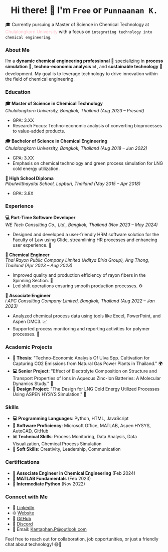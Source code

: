 ### <h1 align="center">Hi there! 👋 I'm `Free` or `Punnaanan K.`</h1>

🎓 Currently pursuing a Master of Science in Chemical Technology at <span style="color: pink;">Chulalongkorn University</span> with a focus on `integrating technology into chemical engineering`. 

### About Me
I’m a **dynamic chemical engineering professional** 🌟 specializing in **process simulation** 🔄, **techno-economic analysis** 📊, and **sustainable technology** 🌱 development. My goal is to leverage technology to drive innovation within the field of chemical engineering. 

### Education
**🎓 Master of Science in Chemical Technology**  
_Chulalongkorn University, Bangkok, Thailand (Aug 2023 – Present)_  
- GPA: 3.XX  
- Research Focus: Techno-economic analysis of converting bioprocesses to value-added products.

**🎓 Bachelor of Science in Chemical Engineering**  
_Chulalongkorn University, Bangkok, Thailand (Aug 2018 – Jun 2022)_  
- GPA: 3.XX  
- Emphasis on chemical technology and green process simulation for LNG cold energy utilization.

**🏫 High School Diploma**  
_Pibulwitthayalai School, Lopburi, Thailand (May 2015 – Apr 2018)_  
- GPA: 3.8X

### Experience
**💻 Part-Time Software Developer**  
_WE Tech Consulting Co., Ltd., Bangkok, Thailand (Nov 2023 – May 2024)_  
- Designed and developed a user-friendly HRM software solution for the Faculty of Law using Glide, streamlining HR processes and enhancing user experience. 🎉

**🔬 Chemical Engineer**  
_Thai Rayon Public Company Limited (Aditya Birla Group), Ang Thong, Thailand (Apr 2023 – Aug 2023)_  
- Improved quality and production efficiency of rayon fibers in the Spinning Section. 🔧
- Led shift operations ensuring smooth production processes. ⚙️

**🔧 Associate Engineer**  
_i APC Consulting Company Limited, Bangkok, Thailand (Aug 2022 – Jan 2023)_  
- Analyzed chemical process data using tools like Excel, PowerPoint, and Aspen DMC3. 📈
- Supported process monitoring and reporting activities for polymer processes. 📝

### Academic Projects
- **📖 Thesis**: "Techno-Economic Analysis Of Ulva Spp. Cultivation for Capturing CO2 Emissions from Natural Gas Power Plants in Thailand." 🌍
- **💻 Senior Project**: "Effect of Electrolyte Composition on Structure and Transport Properties of Ions in Aqueous Zinc-Ion Batteries: A Molecular Dynamics Study." 🧪
- **🔗 Design Project**: "The Design for LNG Cold Energy Utilized Processes Using ASPEN HYSYS Simulation." 🚀

### Skills
- **💻 Programming Languages**: Python, HTML, JavaScript
- **🔧 Software Proficiency**: Microsoft Office, MATLAB, Aspen HYSYS, AutoCAD, GitHub
- **📊 Technical Skills**: Process Monitoring, Data Analysis, Data Visualization, Chemical Process Simulation
- **💬 Soft Skills**: Creativity, Leadership, Communication

### Certifications
- **📜 Associate Engineer in Chemical Engineering** (Feb 2024) 
- **📜 MATLAB Fundamentals** (Feb 2023) 
- **📜 Intermediate Python** (Nov 2022) 

### Connect with Me
- 🔗 [LinkedIn](https://www.linkedin.com/in/kantaphan-punnaanan/)  
- 🌐 [Website](https://www.kantaphan.fyi)  
- 🐙 [GitHub](https://github.com/qKTPq)
- 💬 [Discord](https://discord.com/users/667339182087340032) 
- 📧 Email: [Kantaphan.P@outlook.com](mailto:Kantaphan.P@outlook.com)  

Feel free to reach out for collaboration, job opportunities, or just a friendly chat about technology! 😄🚀
